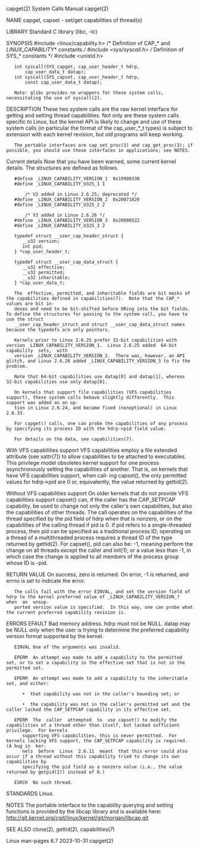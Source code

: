 capget(2)							      System Calls Manual							     capget(2)

NAME
       capget, capset - set/get capabilities of thread(s)

LIBRARY
       Standard C library (libc, -lc)

SYNOPSIS
       #include <linux/capability.h> /* Definition of CAP_* and
					_LINUX_CAPABILITY_* constants */
       #include <sys/syscall.h>	     /* Definition of SYS_* constants */
       #include <unistd.h>

       int syscall(SYS_capget, cap_user_header_t hdrp,
		   cap_user_data_t datap);
       int syscall(SYS_capset, cap_user_header_t hdrp,
		   const cap_user_data_t datap);

       Note: glibc provides no wrappers for these system calls, necessitating the use of syscall(2).

DESCRIPTION
       These  two  system  calls are the raw kernel interface for getting and setting thread capabilities.  Not only are these system calls specific to Linux,
       but the kernel API is likely to change and use of these system calls (in particular the format of the cap_user_*_t types) is subject to extension  with
       each kernel revision, but old programs will keep working.

       The portable interfaces are cap_set_proc(3) and cap_get_proc(3); if possible, you should use those interfaces in applications; see NOTES.

   Current details
       Now that you have been warned, some current kernel details.  The structures are defined as follows.

	   #define _LINUX_CAPABILITY_VERSION_1	0x19980330
	   #define _LINUX_CAPABILITY_U32S_1	1

		   /* V2 added in Linux 2.6.25; deprecated */
	   #define _LINUX_CAPABILITY_VERSION_2	0x20071026
	   #define _LINUX_CAPABILITY_U32S_2	2

		   /* V3 added in Linux 2.6.26 */
	   #define _LINUX_CAPABILITY_VERSION_3	0x20080522
	   #define _LINUX_CAPABILITY_U32S_3	2

	   typedef struct __user_cap_header_struct {
	      __u32 version;
	      int pid;
	   } *cap_user_header_t;

	   typedef struct __user_cap_data_struct {
	      __u32 effective;
	      __u32 permitted;
	      __u32 inheritable;
	   } *cap_user_data_t;

       The  effective, permitted, and inheritable fields are bit masks of the capabilities defined in capabilities(7).	Note that the CAP_* values are bit in‐
       dexes and need to be bit-shifted before ORing into the bit fields.  To define the structures for passing to the system call, you have to use the struct
       __user_cap_header_struct and struct __user_cap_data_struct names because the typedefs are only pointers.

       Kernels prior to Linux 2.6.25 prefer 32-bit capabilities with version _LINUX_CAPABILITY_VERSION_1.  Linux 2.6.25 added  64-bit  capability  sets,  with
       version _LINUX_CAPABILITY_VERSION_2.  There was, however, an API glitch, and Linux 2.6.26 added _LINUX_CAPABILITY_VERSION_3 to fix the problem.

       Note that 64-bit capabilities use datap[0] and datap[1], whereas 32-bit capabilities use only datap[0].

       On kernels that support file capabilities (VFS capabilities support), these system calls behave slightly differently.  This support was added as an op‐
       tion in Linux 2.6.24, and became fixed (nonoptional) in Linux 2.6.33.

       For capget() calls, one can probe the capabilities of any process by specifying its process ID with the hdrp->pid field value.

       For details on the data, see capabilities(7).

   With VFS capabilities support
       VFS  capabilities  employ a file extended attribute (see xattr(7)) to allow capabilities to be attached to executables.	This privilege model obsoletes
       kernel support for one process asynchronously setting the capabilities of another.  That is, on kernels that have VFS capabilities support, when	 call‐
       ing capset(), the only permitted values for hdrp->pid are 0 or, equivalently, the value returned by gettid(2).

   Without VFS capabilities support
       On  older  kernels  that do not provide VFS capabilities support capset() can, if the caller has the CAP_SETPCAP capability, be used to change not only
       the caller's own capabilities, but also the capabilities of other threads.  The call operates on the capabilities of the thread specified  by  the  pid
       field of hdrp when that is nonzero, or on the capabilities of the calling thread if pid is 0.  If pid refers to a single-threaded process, then pid can
       be specified as a traditional process ID; operating on a thread of a multithreaded process requires a thread ID of the type returned by gettid(2).  For
       capset(),  pid  can  also  be:  -1, meaning perform the change on all threads except the caller and init(1); or a value less than -1, in which case the
       change is applied to all members of the process group whose ID is -pid.

RETURN VALUE
       On success, zero is returned.  On error, -1 is returned, and errno is set to indicate the error.

       The calls fail with the error EINVAL, and set the version field of hdrp to the kernel preferred value of _LINUX_CAPABILITY_VERSION_?   when  an	unsup‐
       ported version value is specified.  In this way, one can probe what the current preferred capability revision is.

ERRORS
       EFAULT Bad memory address.  hdrp must not be NULL.  datap may be NULL only when the user is trying to determine the preferred capability version format
	      supported by the kernel.

       EINVAL One of the arguments was invalid.

       EPERM  An attempt was made to add a capability to the permitted set, or to set a capability in the effective set that is not in the permitted set.

       EPERM  An attempt was made to add a capability to the inheritable set, and either:

	      •	 that capability was not in the caller's bounding set; or

	      •	 the capability was not in the caller's permitted set and the caller lacked the CAP_SETPCAP capability in its effective set.

       EPERM  The  caller  attempted  to  use capset() to modify the capabilities of a thread other than itself, but lacked sufficient privilege.  For kernels
	      supporting VFS capabilities, this is never permitted.  For kernels lacking VFS support, the CAP_SETPCAP capability is required.  (A bug in  ker‐
	      nels  before  Linux  2.6.11  meant  that this error could also occur if a thread without this capability tried to change its own capabilities by
	      specifying the pid field as a nonzero value (i.e., the value returned by getpid(2)) instead of 0.)

       ESRCH  No such thread.

STANDARDS
       Linux.

NOTES
       The portable interface to the capability querying and setting functions is provided by the libcap library and is available here:
       http://git.kernel.org/cgit/linux/kernel/git/morgan/libcap.git

SEE ALSO
       clone(2), gettid(2), capabilities(7)

Linux man-pages 6.7							  2023-10-31								     capget(2)
